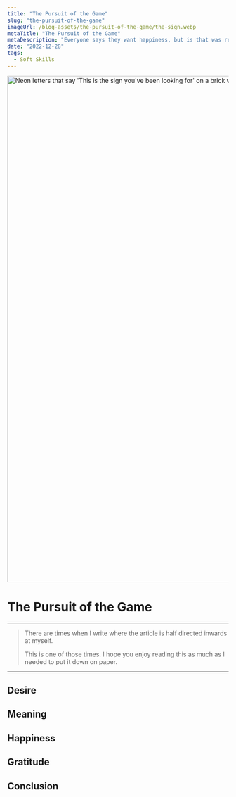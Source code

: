 ```yaml
---
title: "The Pursuit of the Game"
slug: "the-pursuit-of-the-game"
imageUrl: /blog-assets/the-pursuit-of-the-game/the-sign.webp
metaTitle: "The Pursuit of the Game"
metaDescription: "Everyone says they want happiness, but is that was really fulfills us? What is it we really want?"
date: "2022-12-28"
tags:
  - Soft Skills
---
```


<img alt="Neon letters that say 'This is the sign you've been looking for' on a brick wall" height="1152" src="/blog-assets/the-pursuit-of-the-game/the-sign.webp" title="Image by [Austin Chan](https://unsplash.com/@austinchan) on [Unsplash](https://unsplash.com)" width="1728">

# The Pursuit of the Game

---

> There are times when I write where the article is half directed inwards at myself.
>
> This is one of those times. I hope you enjoy reading this as much as I needed to put it down on paper.

---

## Desire

## Meaning

## Happiness

## Gratitude

## Conclusion
